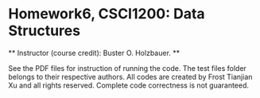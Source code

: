 # Homework6, CSCI1200: Data Structures

** Instructor (course credit): Buster O. Holzbauer. **

See the PDF files for instruction of running the code. The test files folder belongs to their respective authors. All codes are created by Frost Tianjian Xu and all rights reserved. Complete code correctness is not guaranteed.
